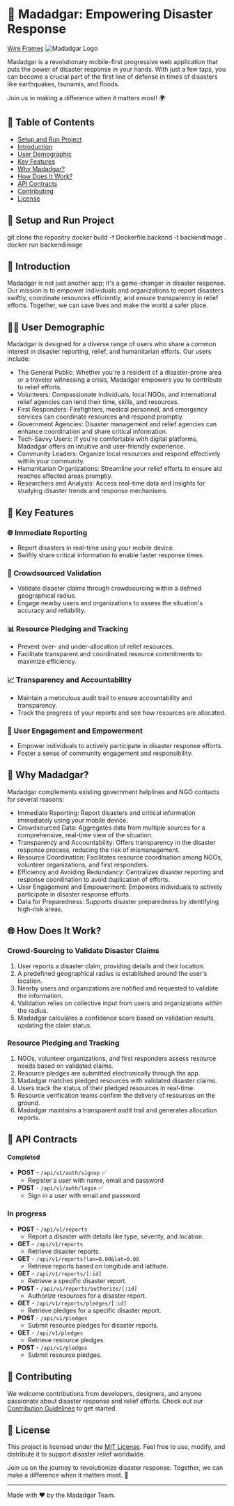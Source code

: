 # 🚀 Madadgar: Empowering Disaster Response


[Wire Frames](https://www.figma.com/file/vEia4g9lEtuCwus9bboVys/MADADGAR-WIREFRAMES?type=design&node-id=151%3A0&mode=design&t=GYxbACcWXHna4CgQ-1)
![Madadgar Logo](insert_logo_url_here)

Madadgar is a revolutionary mobile-first progressive web application that puts the power of disaster response in your hands. With just a few taps, you can become a crucial part of the first line of defense in times of disasters like earthquakes, tsunamis, and floods. 

Join us in making a difference when it matters most! 🌍

## 📖 Table of Contents
- [Setup and Run Project](#setup-and-run-project)
- [Introduction](#introduction)
- [User Demographic](#user-demographic)
- [Key Features](#key-features)
- [Why Madadgar?](#why-madadgar)
- [How Does It Work?](#how-does-it-work)
- [API Contracts](#api-contracts)
- [Contributing](#contributing)
- [License](#license)

## 🌟 Setup and Run Project

git clone the repositry
docker build -f Dockerfile.backend -t backendimage . 
docker run backendimage

## 🌟 Introduction

Madadgar is not just another app; it's a game-changer in disaster response. Our mission is to empower individuals and organizations to report disasters swiftly, coordinate resources efficiently, and ensure transparency in relief efforts. Together, we can save lives and make the world a safer place.

## 🙋‍♂️ User Demographic

Madadgar is designed for a diverse range of users who share a common interest in disaster reporting, relief, and humanitarian efforts. Our users include:

- The General Public: Whether you're a resident of a disaster-prone area or a traveler witnessing a crisis, Madadgar empowers you to contribute to relief efforts.
- Volunteers: Compassionate individuals, local NGOs, and international relief agencies can lend their time, skills, and resources.
- First Responders: Firefighters, medical personnel, and emergency services can coordinate resources and respond promptly.
- Government Agencies: Disaster management and relief agencies can enhance coordination and share critical information.
- Tech-Savvy Users: If you're comfortable with digital platforms, Madadgar offers an intuitive and user-friendly experience.
- Community Leaders: Organize local resources and respond effectively within your community.
- Humanitarian Organizations: Streamline your relief efforts to ensure aid reaches affected areas promptly.
- Researchers and Analysts: Access real-time data and insights for studying disaster trends and response mechanisms.

## 🔑 Key Features

### 🌐 Immediate Reporting
- Report disasters in real-time using your mobile device.
- Swiftly share critical information to enable faster response times.

### 🤝 Crowdsourced Validation
- Validate disaster claims through crowdsourcing within a defined geographical radius.
- Engage nearby users and organizations to assess the situation's accuracy and reliability.

### 📊 Resource Pledging and Tracking
- Prevent over- and under-allocation of relief resources.
- Facilitate transparent and coordinated resource commitments to maximize efficiency.

### 📈 Transparency and Accountability
- Maintain a meticulous audit trail to ensure accountability and transparency.
- Track the progress of your reports and see how resources are allocated.

### 🌟 User Engagement and Empowerment
- Empower individuals to actively participate in disaster response efforts.
- Foster a sense of community engagement and responsibility.

## 🤔 Why Madadgar?

Madadgar complements existing government helplines and NGO contacts for several reasons:

- Immediate Reporting: Report disasters and critical information immediately using your mobile device.
- Crowdsourced Data: Aggregates data from multiple sources for a comprehensive, real-time view of the situation.
- Transparency and Accountability: Offers transparency in the disaster response process, reducing the risk of mismanagement.
- Resource Coordination: Facilitates resource coordination among NGOs, volunteer organizations, and first responders.
- Efficiency and Avoiding Redundancy: Centralizes disaster reporting and response coordination to avoid duplication of efforts.
- User Engagement and Empowerment: Empowers individuals to actively participate in disaster response efforts.
- Data for Preparedness: Supports disaster preparedness by identifying high-risk areas.

## 🌐 How Does It Work?

### Crowd-Sourcing to Validate Disaster Claims
1. User reports a disaster claim, providing details and their location.
2. A predefined geographical radius is established around the user's location.
3. Nearby users and organizations are notified and requested to validate the information.
4. Validation relies on collective input from users and organizations within the radius.
5. Madadgar calculates a confidence score based on validation results, updating the claim status.

### Resource Pledging and Tracking
1. NGOs, volunteer organizations, and first responders assess resource needs based on validated claims.
2. Resource pledges are submitted electronically through the app.
3. Madadgar matches pledged resources with validated disaster claims.
4. Users track the status of their pledged resources in real-time.
5. Resource verification teams confirm the delivery of resources on the ground.
6. Madadgar maintains a transparent audit trail and generates allocation reports.

## 📡 API Contracts

#### Completed 
- **POST** - `/api/v1/auth/signup` ✅
  - Register a user with name, email and password
- **POST** - `/api/v1/auth/login` ✅
  - Sign in a user with email and password

### In progress
- **POST** - `/api/v1/reports`
  - Report a disaster with details like type, severity, and location.
- **GET** - `/api/v1/reports`
  - Retrieve disaster reports.
- **GET** - `/api/v1/reports?lan=0.00&lat=0.00`
  - Retrieve reports based on longitude and latitude.
- **GET** - `/api/v1/reports/[:id]`
  - Retrieve a specific disaster report.
- **POST** - `/api/v1/reports/authorize/[:id]`
  - Authorize resources for a disaster report.
- **GET** - `/api/v1/reports/pledges/[:id]`
  - Retrieve pledges for a specific disaster report.
- **POST** - `/api/v1/pledges`
  - Submit resource pledges for disaster reports.
- **GET** - `/api/v1/pledges`
  - Retrieve resource pledges.
- **POST** - `/api/v1/pledges`
  - Submit resource pledges.

## 🤝 Contributing

We welcome contributions from developers, designers, and anyone passionate about disaster response and relief efforts. Check out our [Contribution Guidelines](CONTRIBUTING.md) to get started.

## 📄 License

This project is licensed under the [MIT License](LICENSE). Feel free to use, modify, and distribute it to support disaster relief worldwide.

Join us on the journey to revolutionize disaster response. Together, we can make a difference when it matters most. 🌟

---

Made with ❤️ by the Madadgar Team.
